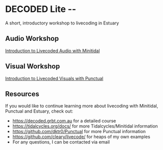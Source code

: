# DECODED Lite --

A short, introductory workshop to livecoding in Estuary

## Audio Workshop

[Introduction to Livecoded Audio with Minitidal](./audio-minitidal.md)

## Visual Workshop

[Introduction to Livecoded Visuals with Punctual](./visual-punctual.md)


## Resources

If you would like to continue learning more about livecoding with Minitidal, Punctual and Estuary, check out:

 - https://decoded.grbt.com.au for a detailed course
 - https://tidalcycles.org/docs/ for more Tidalcycles/Minitidal information
 - https://github.com/dktr0/Punctual for more Punctual information
 - https://github.com/cleary/livecode/ for heaps of my own examples
 - For any questions, I can be contacted via email
